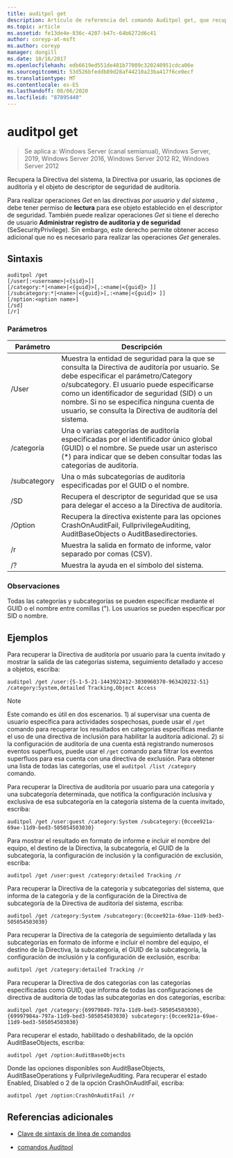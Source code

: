 ```yaml
---
title: auditpol get
description: Artículo de referencia del comando Auditpol get, que recupera la Directiva del sistema, la Directiva por usuario, las opciones de auditoría y el objeto de descriptor de seguridad de auditoría.
ms.topic: article
ms.assetid: fe13de4e-836c-4207-b47c-64b6272d6c41
author: coreyp-at-msft
ms.author: coreyp
manager: dongill
ms.date: 10/16/2017
ms.openlocfilehash: edb6619ed551de481b77009c320240951cdca06e
ms.sourcegitcommit: 53d526bfeddb89d28af44210a23ba417f6ce0ecf
ms.translationtype: MT
ms.contentlocale: es-ES
ms.lasthandoff: 08/06/2020
ms.locfileid: "87895440"
---
```

# <a name="auditpol-get"></a>auditpol get

> Se aplica a: Windows Server (canal semianual), Windows Server, 2019, Windows Server 2016, Windows Server 2012 R2, Windows Server 2012

Recupera la Directiva del sistema, la Directiva por usuario, las opciones de auditoría y el objeto de descriptor de seguridad de auditoría.

Para realizar operaciones *Get* en las directivas *por usuario* y *del sistema* , debe tener permiso de **lectura** para ese objeto establecido en el descriptor de seguridad. También puede realizar operaciones *Get* si tiene el derecho de usuario **Administrar registro de auditoría y de seguridad** (SeSecurityPrivilege). Sin embargo, este derecho permite obtener acceso adicional que no es necesario para realizar las operaciones *Get* generales.

## <a name="syntax"></a>Sintaxis

```
auditpol /get
[/user[:<username>|<{sid}>]]
[/category:*|<name>|<{guid}>[,:<name|<{guid}> ]]
[/subcategory:*|<name>|<{guid}>[,:<name|<{guid}> ]]
[/option:<option name>]
[/sd]
[/r]
```

### <a name="parameters"></a>Parámetros

| Parámetro | Descripción |
| --------- | ----------- |
| /User | Muestra la entidad de seguridad para la que se consulta la Directiva de auditoría por usuario. Se debe especificar el parámetro/Category o/subcategory. El usuario puede especificarse como un identificador de seguridad (SID) o un nombre. Si no se especifica ninguna cuenta de usuario, se consulta la Directiva de auditoría del sistema. |
| /categoría | Una o varias categorías de auditoría especificadas por el identificador único global (GUID) o el nombre. Se puede usar un asterisco (*) para indicar que se deben consultar todas las categorías de auditoría. |
| /subcategory | Una o más subcategorías de auditoría especificadas por el GUID o el nombre. |
| /SD | Recupera el descriptor de seguridad que se usa para delegar el acceso a la Directiva de auditoría. |
| /Option | Recupera la directiva existente para las opciones CrashOnAuditFail, FullprivilegeAuditing, AuditBaseObjects o AuditBasedirectories. |
| /r | Muestra la salida en formato de informe, valor separado por comas (CSV). |
| /? | Muestra la ayuda en el símbolo del sistema. |

### <a name="remarks"></a>Observaciones

Todas las categorías y subcategorías se pueden especificar mediante el GUID o el nombre entre comillas ("). Los usuarios se pueden especificar por SID o nombre.

## <a name="examples"></a>Ejemplos

Para recuperar la Directiva de auditoría por usuario para la cuenta invitado y mostrar la salida de las categorías sistema, seguimiento detallado y acceso a objetos, escriba:

```
auditpol /get /user:{S-1-5-21-1443922412-3030960370-963420232-51} /category:System,detailed Tracking,Object Access
```

> [!NOTE]
> Este comando es útil en dos escenarios. 1) al supervisar una cuenta de usuario específica para actividades sospechosas, puede usar el `/get` comando para recuperar los resultados en categorías específicas mediante el uso de una directiva de inclusión para habilitar la auditoría adicional. 2) si la configuración de auditoría de una cuenta está registrando numerosos eventos superfluos, puede usar el `/get` comando para filtrar los eventos superfluos para esa cuenta con una directiva de exclusión. Para obtener una lista de todas las categorías, use el `auditpol /list /category` comando.

Para recuperar la Directiva de auditoría por usuario para una categoría y una subcategoría determinada, que notifica la configuración inclusiva y exclusiva de esa subcategoría en la categoría sistema de la cuenta invitado, escriba:

```
auditpol /get /user:guest /category:System /subcategory:{0ccee921a-69ae-11d9-bed3-505054503030}
```

Para mostrar el resultado en formato de informe e incluir el nombre del equipo, el destino de la Directiva, la subcategoría, el GUID de la subcategoría, la configuración de inclusión y la configuración de exclusión, escriba:

```
auditpol /get /user:guest /category:detailed Tracking /r
```

Para recuperar la Directiva de la categoría y subcategorías del sistema, que informa de la categoría y de la configuración de la Directiva de subcategoría de la Directiva de auditoría del sistema, escriba:

```
auditpol /get /category:System /subcategory:{0ccee921a-69ae-11d9-bed3-505054503030}
```

Para recuperar la Directiva de la categoría de seguimiento detallada y las subcategorías en formato de informe e incluir el nombre del equipo, el destino de la Directiva, la subcategoría, el GUID de la subcategoría, la configuración de inclusión y la configuración de exclusión, escriba:

```
auditpol /get /category:detailed Tracking /r
```

Para recuperar la Directiva de dos categorías con las categorías especificadas como GUID, que informa de todas las configuraciones de directiva de auditoría de todas las subcategorías en dos categorías, escriba:

```
auditpol /get /category:{69979849-797a-11d9-bed3-505054503030},{69997984a-797a-11d9-bed3-505054503030} subcategory:{0ccee921a-69ae-11d9-bed3-505054503030}
```

Para recuperar el estado, habilitado o deshabilitado, de la opción AuditBaseObjects, escriba:

```
auditpol /get /option:AuditBaseObjects
```

Donde las opciones disponibles son AuditBaseObjects, AuditBaseOperations y FullprivilegeAuditing. Para recuperar el estado Enabled, Disabled o 2 de la opción CrashOnAuditFail, escriba:

```
auditpol /get /option:CrashOnAuditFail /r
```

## <a name="additional-references"></a>Referencias adicionales

- [Clave de sintaxis de línea de comandos](command-line-syntax-key.md)

- [comandos Auditpol](auditpol.md)
